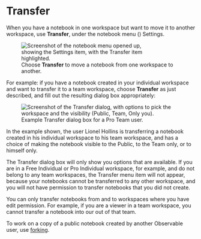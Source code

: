 # Transfer

When you have a notebook in one workspace but want to move it to another workspace, use **Transfer**, under the notebook menu (<Icon name="threeHorizDots" />) Settings.

<figure>
  <img
    class="screenshot" style="max-width:350px;"
    src="/accounts-workspaces/assets/transferMenuItem.png"
    alt="Screenshot of the notebook menu opened up, showing the Settings item, with the Transfer item highlighted."
  />
  <figcaption>Choose <b>Transfer</b> to move a notebook from one workspace to another.</figcaption>
</figure>

For example: if you have a notebook created in your individual workspace and want to transfer it to a team workspace, choose **Transfer** as just described, and fill out the resulting dialog box appropriately:

<figure>
  <img
    class="screenshot" style="max-width:450px;"
    src="/accounts-workspaces/assets/transferDialogBoxProTeam.png"
    alt="Screenshot of the Transfer dialog, with options to pick the workspace and the visibility (Public, Team, Only you)."
  />
  <figcaption>Example Transfer dialog box for a Pro Team user.</figcaption>
</figure>

In the example shown, the user Lionel Hollins is transferring a notebook created in his individual workspace to his team workspace, and has a choice of making the notebook visible to the Public, to the Team only, or to himself only. 

The Transfer dialog box will only show you options that are available. If you are in a Free Individual or Pro Individual workspace, for example, and do not belong to any team workspaces, the Transfer menu item will not appear, because your notebooks cannot be transferred to any other workspace, and you will not have permission to transfer notebooks that you did not create.

You can only transfer notebooks from and to workspaces where you have edit permission. For example, if you are a viewer in a team workspace, you cannot transfer a notebook into our out of that team.

To work on a copy of a public notebook created by another Observable user, use [forking](/notebooks/forking).